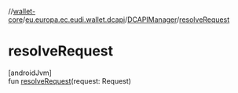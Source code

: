 //[wallet-core](../../../index.md)/[eu.europa.ec.eudi.wallet.dcapi](../index.md)/[DCAPIManager](index.md)/[resolveRequest](resolve-request.md)

# resolveRequest

[androidJvm]\
fun [resolveRequest](resolve-request.md)(request: Request)
